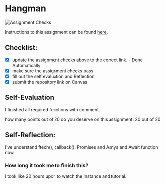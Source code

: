 Hangman
=====================
![Assignment Checks](https://s///github.com/wangm7/IT3049C_6-hangman-wangm7/workflows/Assignment%20Checks/badge.svg)

Instructions to this assignment can be found [here](#).

## Checklist:
- [x] update the assignment checks above to the correct link. - Done Automatically
- [x]  make sure the assignment checks pass
- [x]  fill out the self evaluation and Reflection
- [x] submit the repository link on Canvas

## Self-Evaluation:
I finished all required functions with comment.

how many points out of 20 do you deserve on this assignment:
20 out of 20
## Self-Reflection:
I've understand ftech(), callback(), Promises and Asnys and Await function now.
### How long it took me to finish this?
I took like 20 hours upon to watch the Instance and tutorial.
